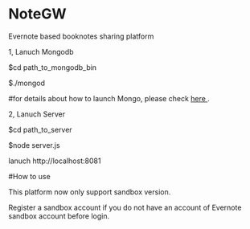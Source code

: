 
# NoteGW

<p>Evernote based booknotes sharing platform</p>

<p>1, Lanuch Mongodb<p>
   <p>$cd path_to_mongodb_bin</p>
   <p>$./mongod</p>
   <p>#for details about how to launch Mongo, please check <a href="http://docs.mongodb.org/manual/tutorial/manage-mongodb-processes/"> here </a>.<p>
<p>2, Lanuch Server<p>
  <p>$cd path_to_server</p>
  <p>$node server.js</p>
  <p>lanuch http://localhost:8081</p>



#How to use

This platform now only support sandbox version.

Register a sandbox account if you do not have an account of Evernote sandbox account before login.
